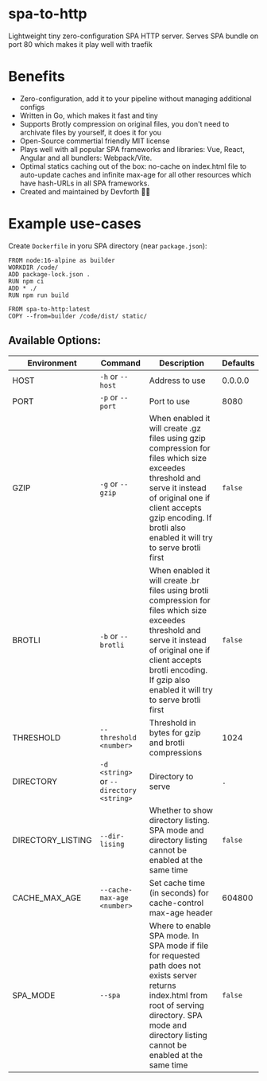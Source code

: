 # spa-to-http
Lightweight tiny zero-configuration SPA HTTP server. Serves SPA bundle on port 80 which makes it play well with traefik

# Benefits

* Zero-configuration, add it to your pipeline without managing additional configs
* Written in Go, which makes it fast and tiny
* Supports Brotly compression on original files, you don't need to archivate files by yourself, it does it for you
* Open-Source commertial friendly MIT license
* Plays well with all popular SPA frameworks and libraries: Vue, React, Angular and all bundlers: Webpack/Vite.
* Optimal statics caching out of the box: no-cache on index.html file to auto-update caches and infinite max-age for all other resources which have hash-URLs in all SPA frameworks.
* Created and maintained by Devforth 💪🏼



# Example use-cases

Create `Dockerfile` in yoru SPA directory (near `package.json`):

```
FROM node:16-alpine as builder
WORKDIR /code/
ADD package-lock.json .
RUN npm ci
ADD * ./
RUN npm run build

FROM spa-to-http:latest
COPY --from=builder /code/dist/ static/
```

## Available Options:
| Environment       | Command                                 | Description                                                                                                                                                                                                                            | Defaults |
|-------------------|-----------------------------------------|----------------------------------------------------------------------------------------------------------------------------------------------------------------------------------------------------------------------------------------|----------|
| HOST              | `-h` or `--host`                        | Address to use                                                                                                                                                                                                                         | 0.0.0.0  |
| PORT              | `-p` or `--port`                        | Port to use                                                                                                                                                                                                                            | 8080     |
| GZIP              | `-g` or `--gzip`                        | When enabled it will create .gz files using gzip compression for files which size exceedes threshold and serve it instead of original one if client accepts gzip encoding. If brotli also enabled it will try to serve brotli first    | `false`  |
| BROTLI            | `-b` or `--brotli`                      | When enabled it will create .br files using brotli compression for files which size exceedes threshold and serve it instead of original one if client accepts brotli encoding. If gzip also enabled it will try to serve brotli first  | `false`  |
| THRESHOLD         | `--threshold <number>`                  | Threshold in bytes for gzip and brotli compressions                                                                                                                                                                                    | 1024     |
| DIRECTORY         | `-d <string>` or `--directory <string>` | Directory to serve                                                                                                                                                                                                                     | `.`      |
| DIRECTORY_LISTING | `--dir-lising`                          | Whether to show directory listing. SPA mode and directory listing cannot be enabled at the same time                                                                                                                                   | `false`  |
| CACHE_MAX_AGE     | `--cache-max-age <number>`              | Set cache time (in seconds) for cache-control max-age header                                                                                                                                                                           | 604800   |
| SPA_MODE          | `--spa`                                 | Where to enable SPA mode. In SPA mode if file for requested path does not exists server returns index.html from root of serving directory. SPA mode and directory listing cannot be enabled at the same time                           | `false`  |